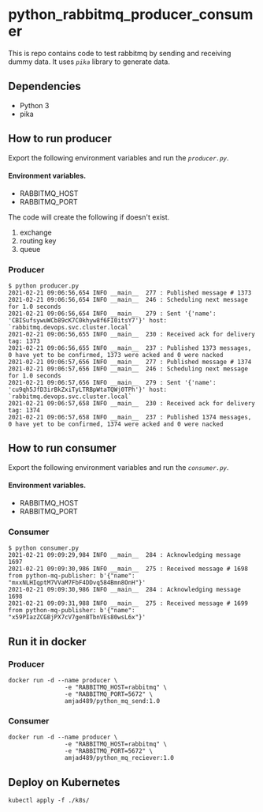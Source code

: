 # python_rabbitmq_producer_consumer
This is repo contains code to test rabbitmq by sending and receiving dummy data. It uses *`pika`* library to generate data.

## Dependencies
 - Python 3
 - pika

## How to run producer
Export the following environment variables and run the *`producer.py`*. 
#### Environment variables.
 - RABBITMQ_HOST
 - RABBITMQ_PORT

The code will create the following if doesn't exist.

 1. exchange
 2. routing key
 3. queue

### Producer
```shell
$ python producer.py
2021-02-21 09:06:56,654 INFO __main__  277 : Published message # 1373
2021-02-21 09:06:56,654 INFO __main__  246 : Scheduling next message for 1.0 seconds
2021-02-21 09:06:56,654 INFO __main__  279 : Sent '{'name': 'CBISufsywuWCb89cK7C0khyw8f6FI0itsY7'}' host: `rabbitmq.devops.svc.cluster.local`
2021-02-21 09:06:56,655 INFO __main__  230 : Received ack for delivery tag: 1373
2021-02-21 09:06:56,655 INFO __main__  237 : Published 1373 messages, 0 have yet to be confirmed, 1373 were acked and 0 were nacked
2021-02-21 09:06:57,656 INFO __main__  277 : Published message # 1374
2021-02-21 09:06:57,656 INFO __main__  246 : Scheduling next message for 1.0 seconds
2021-02-21 09:06:57,656 INFO __main__  279 : Sent '{'name': 'cu9qh5JfD3irBkZxiTyLTRBpWtaTQWj0TPh'}' host: `rabbitmq.devops.svc.cluster.local`
2021-02-21 09:06:57,658 INFO __main__  230 : Received ack for delivery tag: 1374
2021-02-21 09:06:57,658 INFO __main__  237 : Published 1374 messages, 0 have yet to be confirmed, 1374 were acked and 0 were nacked
```

## How to run consumer
Export the following environment variables and run the *`consumer.py`*. 
#### Environment variables.
 - RABBITMQ_HOST
 - RABBITMQ_PORT

### Consumer
```shell
$ python consumer.py
2021-02-21 09:09:29,984 INFO __main__  284 : Acknowledging message 1697
2021-02-21 09:09:30,986 INFO __main__  275 : Received message # 1698 from python-mq-publisher: b'{"name": "mxxNLHIqptM7VVaM7FbF4DDvq584Bmn8OnH"}'
2021-02-21 09:09:30,986 INFO __main__  284 : Acknowledging message 1698
2021-02-21 09:09:31,988 INFO __main__  275 : Received message # 1699 from python-mq-publisher: b'{"name": "x59PIazZCGBjPX7cV7genBTbnVEs80wsL6x"}'
```

## Run it in docker
### Producer
```shell
docker run -d --name producer \
                -e "RABBITMQ_HOST=rabbitmq" \
                -e "RABBITMQ_PORT=5672" \
                amjad489/python_mq_send:1.0

```

### Consumer
```shell
docker run -d --name producer \
                -e "RABBITMQ_HOST=rabbitmq" \
                -e "RABBITMQ_PORT=5672" \
                amjad489/python_mq_reciever:1.0

```

## Deploy on Kubernetes
```shell
kubectl apply -f ./k8s/
```
